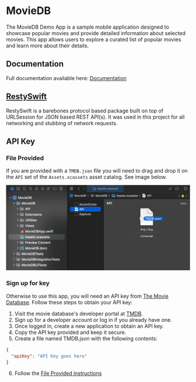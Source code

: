 # MovieDB
The MovieDB Demo App is a sample mobile application designed to showcase popular movies and provide detailed information about selected movies. This app allows users to explore a curated list of popular movies and learn more about their details.

## Documentation

Full documentation available here: [Documentation](https://chrispflepsen.github.io/MovieDB/documentation/moviedb/)

## [RestySwift](https://github.com/chrispflepsen/RestySwift)

RestySwift is a barebones protocol based package built on top of URLSession for JSON based REST API(s). It was used in this project for all networking and stubbing of network requests.

## API Key

### File Provided

If you are provided with a `TMDB.json` file you will need to drag and drop it on the `API` set of the `Assets.xcassets` asset catalog. See image below.

![Drag and Drop API Key instructions](/resources/api-key-instructions.png)

### Sign up for key

Otherwise to use this app, you will need an API key from [The Movie Database](https://www.themoviedb.org/). Follow these steps to obtain your API key:

1. Visit the movie database's developer portal at [TMDB](https://developer.themoviedb.org/docs).
2. Sign up for a developer account or log in if you already have one.
3. Once logged in, create a new application to obtain an API key.
4. Copy the API key provided and keep it secure.
5. Create a file named TMDB.json with the following contents: 
```json
{
  "apiKey": "API Key goes here"
}
```
6. Follow the [File Provided instructions](#file-provided)
